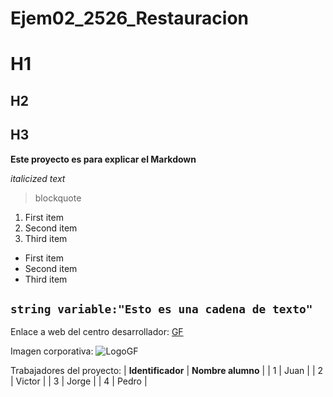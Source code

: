# Ejem02_2526_Restauracion
# H1
## H2
## H3
**Este proyecto es para explicar el Markdown**

*italicized text*
> blockquote
1. First item
2. Second item
3. Third item
- First item
- Second item
- Third item

`string variable:"Esto es una cadena de texto"`
---
Enlace a web del centro desarrollador: [GF](https://www.example.com)

Imagen corporativa: 	![LogoGF](image.jpg)

Trabajadores del proyecto:
| **Identificador** | **Nombre alumno** |
| 1 | Juan |
| 2 | Victor |
| 3 | Jorge | 
| 4 | Pedro |
